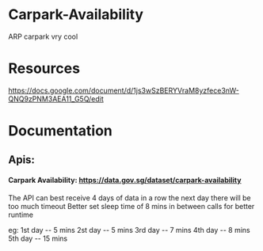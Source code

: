# Carpark-Availability
ARP carpark vry cool

# Resources
https://docs.google.com/document/d/1js3wSzBERYVraM8yzfece3nW-QNQ9zPNM3AEA11_G5Q/edit

# Documentation
## Apis:
#### Carpark Availability: https://data.gov.sg/dataset/carpark-availability
The API can best receive 4 days of data in a row
the next day there will be too much timeout
Better set sleep time of 8 mins in between calls for better runtime

eg: 	1st day -- 5 mins
	2st day -- 5 mins
	3rd day -- 7 mins
	4th day -- 8 mins
	5th day -- 15 mins
